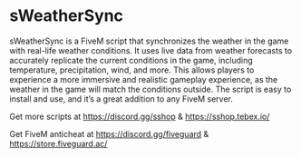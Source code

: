 # sWeatherSync
sWeatherSync is a FiveM script that synchronizes the weather in the game with real-life weather conditions. It uses live data from weather forecasts to accurately replicate the current conditions in the game, including temperature, precipitation, wind, and more. This allows players to experience a more immersive and realistic gameplay experience, as the weather in the game will match the conditions outside. The script is easy to install and use, and it’s a great addition to any FiveM server.

Get more scripts at 
https://discord.gg/sshop & https://sshop.tebex.io/

Get FiveM anticheat at 
https://discord.gg/fiveguard & https://store.fiveguard.ac/ 
